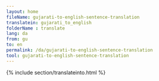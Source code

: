 ```yaml
---
layout: home
fileName: gujarati-to-english-sentence-translation
translatein: gujarati_to_english
folderName : translate
lang: da
from: gu
to: en
permalink: /da/gujarati-to-english-sentence-translation
tool: gujarati-to-english-sentence-translation
---
```

{% include section/translateinto.html %}
